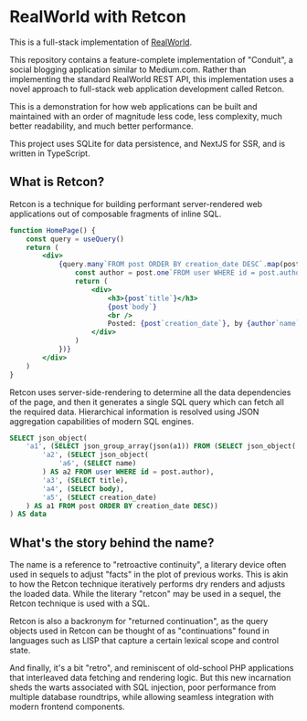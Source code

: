 # RealWorld with Retcon

This is a full-stack implementation of [RealWorld](https://github.com/gothinkster/realworld).

This repository contains a feature-complete implementation of "Conduit", a social blogging
application similar to Medium.com. Rather than implementing the standard RealWorld REST API, this
implementation uses a novel approach to full-stack web application development called Retcon.

This is a demonstration for how web applications can be built and maintained with an order of
magnitude less code, less complexity, much better readability, and much better performance.

This project uses SQLite for data persistence, and NextJS for SSR, and is written in TypeScript.

## What is Retcon?

Retcon is a technique for building performant server-rendered web applications out of composable
fragments of inline SQL.

```jsx
function HomePage() {
    const query = useQuery()
    return (
        <div>
            {query.many`FROM post ORDER BY creation_date DESC`.map(post => {
                const author = post.one`FROM user WHERE id = post.author`
                return (
                    <div>
                        <h3>{post`title`}</h3>
                        {post`body`}
                        <br />
                        Posted: {post`creation_date`}, by {author`name`}
                    </div>
                )
            })}
        </div>
    )
}
```

Retcon uses server-side-rendering to determine all the data dependencies of the page, and then it
generates a single SQL query which can fetch all the required data. Hierarchical information is
resolved using JSON aggregation capabilities of modern SQL engines.

```sql
SELECT json_object(
    'a1', (SELECT json_group_array(json(a1)) FROM (SELECT json_object(
        'a2', (SELECT json_object(
            'a6', (SELECT name)
        ) AS a2 FROM user WHERE id = post.author),
        'a3', (SELECT title),
        'a4', (SELECT body),
        'a5', (SELECT creation_date)
    ) AS a1 FROM post ORDER BY creation_date DESC))
) AS data
```

## What's the story behind the name?

The name is a reference to "retroactive continuity", a literary device often used in sequels to
adjust "facts" in the plot of previous works. This is akin to how the Retcon technique iteratively
performs dry renders and adjusts the loaded data. While the literary "retcon" may be used in a
sequel, the Retcon technique is used with a SQL.

Retcon is also a backronym for "returned continuation", as the query objects used in Retcon can be
thought of as "continuations" found in languages such as LISP that capture a certain lexical scope
and control state.

And finally, it's a bit "retro", and reminiscent of old-school PHP applications that interleaved
data fetching and rendering logic. But this new incarnation sheds the warts associated with SQL
injection, poor performance from multiple database roundtrips, while allowing seamless integration
with modern frontend components.
